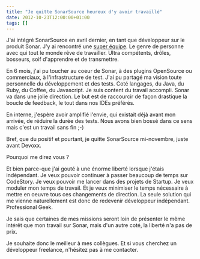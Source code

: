 ```yaml
---
title: "Je quitte SonarSource heureux d'y avoir travaillé"
date: 2012-10-23T12:00:00+01:00
tags: []
---
```


J'ai intégré SonarSource en avril dernier, en tant que développeur sur le produit Sonar. J'y ai rencontré une <a href="http://www.sonarsource.com/company/team/">super équipe</a>. Le genre de personne avec qui tout le monde rêve de travailler. Ultra compétents, drôles, bosseurs, soif d'apprendre et de transmettre.

En 6 mois, j'ai pu toucher au coeur de Sonar, à des plugins OpenSource ou commerciaux, à l'infrastructure de test. J'ai pu partagé ma vision toute personnelle du développement et des tests. Coté langages, du Java, du Ruby, du Coffee, du Javascript. Je suis content du travail accompli. Sonar va dans une jolie direction. Le but est de raccourcir de façon drastique la boucle de feedback, le tout dans nos IDEs préférés.

En interne, j'espère avoir amplifié l'envie, qui existait déjà avant mon arrivée, de réduire la durée des tests. Nous avons bien bossé dans ce sens mais c'est un travail sans fin ;-)

Bref, que du positif et pourtant, je quitte SonarSource mi-novembre, juste avant Devoxx.

Pourquoi me direz vous ?

Et bien parce-que j'ai gouté à une énorme liberté lorsque j'étais indépendant. Je veux pouvoir continuer à passer beaucoup de temps sur CodeStory. Je veux pouvoir me lancer dans des projets de Startup. Je veux moduler mon temps de travail. Et je veux minimiser le temps nécessaire à mettre en oeuvre tous ces changements de direction. La seule solution qui me vienne naturellement est donc de redevenir développeur indépendant. Professional Geek.

Je sais que certaines de mes missions seront loin de présenter le même intérêt que mon travail sur Sonar, mais d'un autre coté, la liberté n'a pas de prix.

Je souhaite donc le meilleur à mes collègues. Et si vous cherchez un développeur freelance, n'hésitez pas à me contacter.
